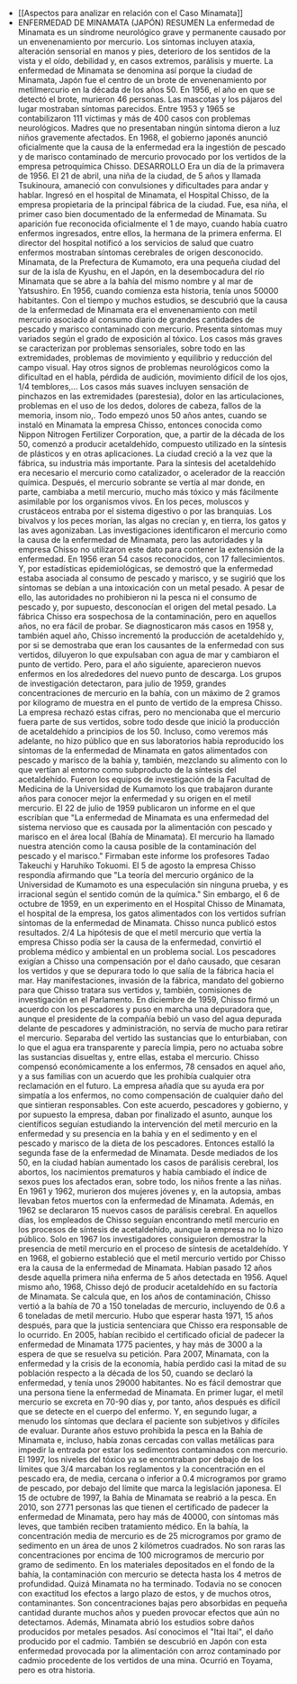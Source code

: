 - [[Aspectos para analizar en relación con el Caso Minamata]]
- ENFERMEDAD DE MINAMATA (JAPÓN)
RESUMEN
La enfermedad de Minamata es un síndrome neurológico grave y permanente causado por un
envenenamiento por mercurio. Los síntomas incluyen ataxia, alteración sensorial en manos y
pies, deterioro de los sentidos de la vista y el oído, debilidad y, en casos extremos, parálisis y
muerte. La enfermedad de Minamata se denomina así porque la ciudad de Minamata, Japón fue
el centro de un brote de envenenamiento por metilmercurio en la década de los años 50. En
1956, el año en que se detectó el brote, murieron 46 personas. Las mascotas y los pájaros del
lugar mostraban síntomas parecidos.
Entre 1953 y 1965 se contabilizaron 111 víctimas y más de 400 casos con problemas
neurológicos. Madres que no presentaban ningún síntoma dieron a luz niños gravemente
afectados. En 1968, el gobierno japonés anunció oficialmente que la causa de la enfermedad era
la ingestión de pescado y de marisco contaminado de mercurio provocado por los vertidos de la
empresa petroquímica Chisso.
DESARROLLO
Era un día de la primavera de 1956. El 21 de abril, una niña de la ciudad, de 5 años y llamada
Tsukinoura, amaneció con convulsiones y dificultades para andar y hablar. Ingresó en el hospital
de Minamata, el Hospital Chisso, de la empresa propietaria de la principal fábrica de la ciudad.
Fue, esa niña, el primer caso bien documentado de la enfermedad de Minamata. Su aparición
fue reconocida oficialmente el 1 de mayo, cuando había cuatro enfermos ingresados, entre ellos,
la hermana de la primera enferma. El director del hospital notificó a los servicios de salud que
cuatro enfermos mostraban síntomas cerebrales de origen desconocido.
Minamata, de la Prefectura de Kumamoto, era una pequeña ciudad del sur de la isla de Kyushu,
en el Japón, en la desembocadura del río Minamata que se abre a la bahía del mismo nombre y
al mar de Yatsushiro. En 1956, cuando comienza esta historia, tenía unos 50000 habitantes.
Con el tiempo y muchos estudios, se descubrió que la causa de la enfermedad de Minamata era
el envenenamiento con metil mercurio asociado al consumo diario de grandes cantidades de
pescado y marisco contaminado con mercurio.
Presenta síntomas muy variados según el grado de exposición al tóxico. Los casos más graves se
caracterizan por problemas sensoriales, sobre todo en las extremidades, problemas de
movimiento y equilibrio y reducción del campo visual. Hay otros signos de problemas
neurológicos como la dificultad en el habla, pérdida de audición, movimiento difícil de los ojos,
1/4
temblores,... Los casos más suaves incluyen sensación de pinchazos en las extremidades
(parestesia), dolor en las articulaciones, problemas en el uso de los dedos, dolores de cabeza,
fallos de la memoria, insom nio,.
Todo empezó unos 50 años antes, cuando se instaló en Minamata la empresa Chisso, entonces
conocida como Nippon Nitrogen Fertilizer Corporation, que, a partir de la década de los 50,
comenzó a producir acetaldehído, compuesto utilizado en la síntesis de plásticos y en otras
aplicaciones. La ciudad creció a la vez que la fábrica, su industria más importante. Para la síntesis
del acetaldehído era necesario el mercurio como catalizador, o acelerador de la reacción
química. Después, el mercurio sobrante se vertía al mar donde, en parte, cambiaba a metil
mercurio, mucho más tóxico y más fácilmente asimilable por los organismos vivos. En los peces,
moluscos y crustáceos entraba por el sistema digestivo o por las branquias. Los bivalvos y los
peces morían, las algas no crecían y, en tierra, los gatos y las aves agonizaban.
Las investigaciones identificaron el mercurio como la causa de la enfermedad de Minamata,
pero las autoridades y la empresa Chisso no utilizaron este dato para contener la extensión de
la enfermedad. En 1956 eran 54 casos reconocidos, con 17 fallecimientos. Y, por estadísticas
epidemiológicas, se demostró que la enfermedad estaba asociada al consumo de pescado y
marisco, y se sugirió que los síntomas se debían a una intoxicación con un metal pesado. A pesar
de ello, las autoridades no prohibieron ni la pesca ni el consumo de pescado y, por supuesto,
desconocían el origen del metal pesado. La fábrica Chisso era sospechosa de la contaminación,
pero en aquellos años, no era fácil de probar.
Se diagnosticaron más casos en 1958 y, también aquel año, Chisso incrementó la producción de
acetaldehído y, por si se demostraba que eran los causantes de la enfermedad con sus vertidos,
diluyeron lo que expulsaban con agua de mar y cambiaron el punto de vertido. Pero, para el año
siguiente, aparecieron nuevos enfermos en los alrededores del nuevo punto de descarga.
Los grupos de investigación detectaron, para julio de 1959, grandes concentraciones de
mercurio en la bahía, con un máximo de 2 gramos por kilogramo de muestra en el punto de
vertido de la empresa Chisso. La empresa rechazó estas cifras, pero no mencionaba que el
mercurio fuera parte de sus vertidos, sobre todo desde que inició la producción de acetaldehído
a principios de los 50. Incluso, como veremos más adelante, no hizo público que en sus
laboratorios había reproducido los síntomas de la enfermedad de Minamata en gatos
alimentados con pescado y marisco de la bahía y, también, mezclando su alimento con lo que
vertían al entorno como subproducto de la síntesis del acetaldehído.
Fueron los equipos de investigación de la Facultad de Medicina de la Universidad de Kumamoto
los que trabajaron durante años para conocer mejor la enfermedad y su origen en el metil
mercurio. El 22 de julio de 1959 publicaron un informe en el que escribían que "La enfermedad
de Minamata es una enfermedad del sistema nervioso que es causada por la alimentación con
pescado y marisco en el área local (Bahía de Minamata). El mercurio ha llamado nuestra
atención como la causa posible de la contaminación del pescado y el marisco."
Firmaban este informe los profesores Tadao Takeuchi y Haruhiko Tokuomi. El 5 de agosto la
empresa Chisso respondía afirmando que "La teoría del mercurio orgánico de la Universidad de
Kumamoto es una especulación sin ninguna prueba, y es irracional según el sentido común de la
química."
Sin embargo, el 6 de octubre de 1959, en un experimento en el Hospital Chisso de Minamata, el
hospital de la empresa, los gatos alimentados con los vertidos sufrían síntomas de la enfermedad
de Minamata. Chisso nunca publicó estos resultados.
2/4
La hipótesis de que el metil mercurio que vertía la empresa Chisso podía ser la causa de la
enfermedad, convirtió el problema médico y ambiental en un problema social. Los pescadores
exigían a Chisso una compensación por el daño causado, que cesaran los vertidos y que se
depurara todo lo que salía de la fábrica hacia el mar. Hay manifestaciones, invasión de la fábrica,
mandato del gobierno para que Chisso tratara sus vertidos y, también, comisiones de
investigación en el Parlamento.
En diciembre de 1959, Chisso firmó un acuerdo con los pescadores y puso en marcha una
depuradora que, aunque el presidente de la compañía bebió un vaso del agua depurada delante
de pescadores y administración, no servía de mucho para retirar el mercurio. Separaba del
vertido las sustancias que lo enturbiaban, con lo que el agua era transparente y parecía limpia,
pero no actuaba sobre las sustancias disueltas y, entre ellas, estaba el mercurio.
Chisso compensó económicamente a los enfermos, 78 censados en aquel año, y a sus familias
con un acuerdo que les prohibía cualquier otra reclamación en el futuro. La empresa añadía que
su ayuda era por simpatía a los enfermos, no como compensación de cualquier daño del que
sintieran responsables. Con este acuerdo, pescadores y gobierno, y por supuesto la empresa,
daban por finalizado el asunto, aunque los científicos seguían estudiando la intervención del
metil mercurio en la enfermedad y su presencia en la bahía y en el sedimento y en el pescado y
marisco de la dieta de los pescadores.
Entonces estalló la segunda fase de la enfermedad de Minamata. Desde mediados de los 50, en
la ciudad habían aumentado los casos de parálisis cerebral, los abortos, los nacimientos
prematuros y había cambiado el índice de sexos pues los afectados eran, sobre todo, los niños
frente a las niñas. En 1961 y 1962, murieron dos mujeres jóvenes y, en la autopsia, ambas
llevaban fetos muertos con la enfermedad de Minamata. Además, en 1962 se declararon 15
nuevos casos de parálisis cerebral.
En aquellos días, los empleados de Chisso seguían encontrando metil mercurio en los procesos
de síntesis de acetaldehído, aunque la empresa no lo hizo público. Solo en 1967 los
investigadores consiguieron demostrar la presencia de metil mercurio en el proceso de síntesis
de acetaldehído. Y en 1968, el gobierno estableció que el metil mercurio vertido por Chisso era
la causa de la enfermedad de Minamata. Habían pasado 12 años desde aquella primera niña
enferma de 5 años detectada en 1956. Aquel mismo año, 1968, Chisso dejó de producir
acetaldehído en su factoría de Minamata. Se calcula que, en los años de contaminación, Chisso
vertió a la bahía de 70 a 150 toneladas de mercurio, incluyendo de 0.6 a 6 toneladas de metil
mercurio.
Hubo que esperar hasta 1971, 15 años después, para que la justicia sentenciara que Chisso era
responsable de lo ocurrido. En 2005, habían recibido el certificado oficial de padecer la
enfermedad de Minamata 1775 pacientes, y hay más de 3000 a la espera de que se resuelva su
petición. Para 2007, Minamata, con la enfermedad y la crisis de la economía, había perdido casi
la mitad de su población respecto a la década de los 50, cuando se declaró la enfermedad, y
tenía unos 29000 habitantes.
No es fácil demostrar que una persona tiene la enfermedad de Minamata. En primer lugar, el
metil mercurio se excreta en 70-90 días y, por tanto, años después es difícil que se detecte en el
cuerpo del enfermo. Y, en segundo lugar, a menudo los síntomas que declara el paciente son
subjetivos y difíciles de evaluar.
Durante años estuvo prohibida la pesca en la Bahía de Minamata e, incluso, había zonas cercadas
con vallas metálicas para impedir la entrada por estar los sedimentos contaminados con
mercurio. El 1997, los niveles del tóxico ya se encontraban por debajo de los límites que
3/4
marcaban los reglamentos y la concentración en el pescado era, de media, cercana o inferior a
0.4 microgramos por gramo de pescado, por debajo del límite que marca la legislación japonesa.
El 15 de octubre de 1997, la Bahía de Minamata se reabrió a la pesca.
En 2010, son 2771 personas las que tienen el certificado de padecer la enfermedad de
Minamata, pero hay más de 40000, con síntomas más leves, que también reciben tratamiento
médico. En la bahía, la concentración media de mercurio es de 25 microgramos por gramo de
sedimento en un área de unos 2 kilómetros cuadrados. No son raras las concentraciones por
encima de 100 microgramos de mercurio por gramo de sedimento. En los materiales
depositados en el fondo de la bahía, la contaminación con mercurio se detecta hasta los 4
metros de profundidad.
Quizá Minamata no ha terminado. Todavía no se conocen con exactitud los efectos a largo plazo
de estos, y de muchos otros, contaminantes. Son concentraciones bajas pero absorbidas en
pequeña cantidad durante muchos años y pueden provocar efectos que aún no detectamos.
Además, Minamata abrió los estudios sobre daños producidos por metales pesados. Así
conocimos el "Itai Itai", el daño producido por el cadmio. También se descubrió en Japón con
esta enfermedad provocada por la alimentación con arroz contaminado por cadmio procedente
de los vertidos de una mina. Ocurrió en Toyama, pero es otra historia.
